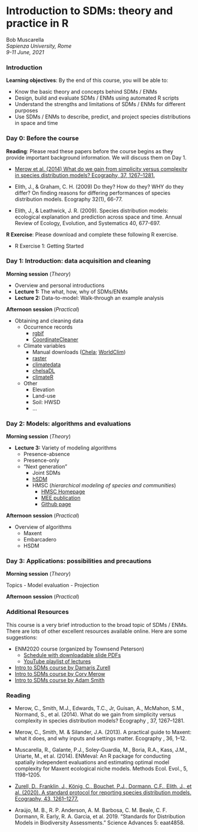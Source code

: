 Introduction to SDMs: theory and practice in R
================

Bob Muscarella  
*Sapienza University, Rome*  
*9-11 June, 2021*

### **Introduction**

**Learning objectives**: By the end of this course, you will be able to:

-   Know the basic theory and concepts behind SDMs / ENMs
-   Design, build and evaluate SDMs / ENMs using automated R scripts
-   Understand the strengths and limitations of SDMs / ENMs for
    different purposes
-   Use SDMs / ENMs to describe, predict, and project species
    distributions in space and time

### **Day 0**: Before the course

**Reading**: Please read these papers before the course begins as they
provide important background information. We will discuss them on Day 1.

-   <a href="https://onlinelibrary.wiley.com/doi/full/10.1111/ecog.00845" target="_blank">Merow
    et al. (2014) What do we gain from simplicity versus complexity in
    species distribution models? Ecography, 37, 1267–1281.</a>

-   Elith, J., & Graham, C. H. (2009) Do they? How do they? WHY do they
    differ? On finding reasons for differing performances of species
    distribution models. Ecography 32(1), 66-77.

-   Elith, J., & Leathwick, J. R. (2009). Species distribution models:
    ecological explanation and prediction across space and time. Annual
    Review of Ecology, Evolution, and Systematics 40, 677-697.

**R Exercise**: Please download and complete these following R exercise.

-   R Exercise 1: Getting Started

### **Day 1**: Introduction: data acquisition and cleaning

**Morning session** (*Theory*)

-   Overview and personal introductions
-   **Lecture 1:** The what, how, why of SDMs/ENMs
-   **Lecture 2:** Data-to-model: Walk-through an example analysis

**Afternoon session** (*Practical*)

-   Obtaining and cleaning data
    -   Occurrence records
        -   [rgbif](https://docs.ropensci.org/rgbif/index.html)
        -   [CoordinateCleaner](https://ropensci.github.io/CoordinateCleaner/)
    -   Climate variables
        -   Manual downloads ([Chela](https://chelsa-climate.org/);
            [WorldClim](https://www.worldclim.org/))
        -   [raster](https://cran.r-project.org/web/packages/raster/raster.pdf)
        -   [climatedata](https://github.com/MirzaCengic/climatedata)
        -   [chelsaDL](https://github.com/matthewkling/chelsaDL)
        -   [climateR](https://github.com/mikejohnson51/climateR)
    -   Other
        -   Elevation
        -   Land-use
        -   Soil: HWSD
        -   …

### **Day 2**: Models: algorithms and evaluations

**Morning session** (*Theory*)

-   **Lecture 3:** Variety of modeling algorithms
    -   Presence-absence
    -   Presence-only
    -   “Next generation”
        -   Joint SDMs
        -   [hSDM](https://ecology.ghislainv.fr/hSDM/)
        -   HMSC (*hierarchical modeling of species and communities*)
            -   [HMSC
                Homepage](https://www2.helsinki.fi/en/researchgroups/statistical-ecology/hmsc)
            -   [MEE
                publication](https://besjournals.onlinelibrary.wiley.com/doi/full/10.1111/2041-210X.13345)
            -   [Github page](https://github.com/hmsc-r/HMSC)

**Afternoon session** (*Practical*)

-   Overview of algorithms
    -   Maxent
    -   Embarcadero
    -   HSDM

### **Day 3**: Applications: possibilities and precautions

**Morning session** (*Theory*)

Topics - Model evaluation - Projection

**Afternoon session** (*Practical*)

### **Additional Resources**

This course is a very brief introduction to the broad topic of SDMs /
ENMs. There are lots of other excellent resources available online. Here
are some suggestions:

-   ENM2020 course (organized by Townsend Peterson)
    -   [Schedule with downloadable slide
        PDFs](https://docs.google.com/spreadsheets/d/1RQu1XRKyYfrnFI2V1g677d0sf8tFxC2xUvb96cbP02s/edit?usp=sharing)
    -   [YouTube playlist of
        lectures](https://youtube.com/playlist?list=PLhEJuWmv8Jf67qSdifDvgOk5DOJsNNiam)
-   [Intro to SDMs course by Damaris
    Zurell](https://damariszurell.github.io/SDM-Intro/)
-   [Intro to SDMs course by Cory
    Merow](https://cmerow.github.io/RDataScience/101SDMs.html)
-   [Intro to SDMs course by Adam
    Smith](http://www.earthskysea.org/best-practices-in-species-distribution-modeling-a-workshop-in-r/)

### **Reading**

-   Merow, C., Smith, M.J., Edwards, T.C., Jr, Guisan, A., McMahon,
    S.M., Normand, S., et al. (2014). What do we gain from simplicity
    versus complexity in species distribution models? Ecography , 37,
    1267–1281.

-   Merow, C., Smith, M. & Silander, J.A. (2013). A practical guide to
    Maxent: what it does, and why inputs and settings matter. Ecography
    , 36, 1–12.

-   Muscarella, R., Galante, P.J., Soley-Guardia, M., Boria, R.A., Kass,
    J.M., Uriarte, M., et al. (2014). ENMeval: An R package for
    conducting spatially independent evaluations and estimating optimal
    model complexity for Maxent ecological niche models. Methods Ecol.
    Evol., 5, 1198–1205.

-   [Zurell, D., Franklin, J., König, C., Bouchet, P.J., Dormann, C.F.,
    Elith, J., et al. (2020). A standard protocol for reporting species
    distribution models. Ecography, 43,
    1261–1277.](https://github.com/bobmuscarella/SDM-Sapienza/blob/aea7aa0309f762e29413c0096c44d67256bf14db/Literature/Zurell_etal_Ecography_2020.pdf)

-   Araújo, M. B., R. P. Anderson, A. M. Barbosa, C. M. Beale, C. F.
    Dormann, R. Early, R. A. Garcia, et al. 2019. “Standards for
    Distribution Models in Biodiversity Assessments.” Science Advances
    5: eaat4858.
